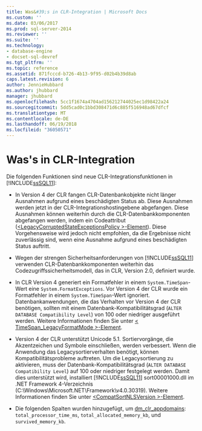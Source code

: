 ```yaml
---
title: Was&#39;s in CLR-Integration | Microsoft Docs
ms.custom: ''
ms.date: 03/06/2017
ms.prod: sql-server-2014
ms.reviewer: ''
ms.suite: ''
ms.technology:
- database-engine
- docset-sql-devref
ms.tgt_pltfrm: ''
ms.topic: reference
ms.assetid: 871fcccd-b726-4b13-9f95-d02b4b39d8ab
caps.latest.revision: 6
author: JennieHubbard
ms.author: jhubbard
manager: jhubbard
ms.openlocfilehash: 5cc1f1674a4704ad156212744025ec1d98422a24
ms.sourcegitcommit: 5dd5cad0c1bbd308471d6c885f516948ad67dfcf
ms.translationtype: MT
ms.contentlocale: de-DE
ms.lasthandoff: 06/19/2018
ms.locfileid: "36050571"
---
```

# <a name="what39s-new-in-clr-integration"></a>Was&#39;s in CLR-Integration
  Die folgenden Funktionen sind neue CLR-Integrationsfunktionen in [!INCLUDE[ssSQL11](../../../includes/sssql11-md.md)]:  
  
-   In Version 4 der CLR fangen CLR-Datenbankobjekte nicht länger Ausnahmen aufgrund eines beschädigten Status ab. Diese Ausnahmen werden jetzt in der CLR-Integrationshostingebene abgefangen. Diese Ausnahmen können weiterhin durch die CLR-Datenbankkomponenten abgefangen werden, indem ein Codeattribut ([\<LegacyCorruptedStateExceptionsPolicy >-Element](http://go.microsoft.com/fwlink/?LinkId=204954)). Diese Vorgehensweise wird jedoch nicht empfohlen, da die Ergebnisse nicht zuverlässig sind, wenn eine Ausnahme aufgrund eines beschädigten Status auftritt.  
  
-   Wegen der strengen Sicherheitsanforderungen von [!INCLUDE[ssSQL11](../../../includes/sssql11-md.md)] verwenden CLR-Datenbankkomponenten weiterhin das Codezugriffssicherheitsmodell, das in CLR, Version 2.0, definiert wurde.  
  
-   In CLR Version 4 generiert ein Formatfehler in einem `System.TimeSpan`-Wert eine `System.FormatExceptions`. Vor Version 4 der CLR wurde ein Formatfehler in einem `System.TimeSpan`-Wert ignoriert. Datenbankanwendungen, die das Verhalten vor Version 4 der CLR benötigen, sollten mit einem Datenbank-Kompatibilitätsgrad (`ALTER DATABASE Compatibility Level`) von 100 oder niedriger ausgeführt werden. Weitere Informationen finden Sie unter [< TimeSpan_LegacyFormatMode >-Element](http://go.microsoft.com/fwlink/?LinkId=205109).  
  
-   Version 4 der CLR unterstützt Unicode 5.1. Sortiervorgänge, die Akzentzeichen und Symbole einschließen, werden verbessert. Wenn die Anwendung das Legacysortierverhalten benötigt, können Kompatibilitätsprobleme auftreten. Um die Legacysortierung zu aktivieren, muss der Datenbank-Kompatibilitätsgrad (`ALTER DATABASE Compatibility Level`) auf 100 oder niedriger festgelegt werden. Damit dies unterstützt wird, installiert [!INCLUDE[ssSQL11](../../../includes/sssql11-md.md)] sort00001000.dll im .NET Framework 4-Verzeichnis (C:\Windows\Microsoft.NET\Framework\v4.0.30319). Weitere Informationen finden Sie unter [ \<CompatSortNLSVersion >-Element](http://go.microsoft.com/fwlink/?LinkId=205110).  
  
-   Die folgenden Spalten wurden hinzugefügt, um [dm_clr_appdomains](/sql/relational-databases/system-dynamic-management-views/sys-dm-clr-appdomains-transact-sql): `total_processor_time_ms`, `total_allocated_memory_kb`, und `survived_memory_kb`.  
  
  
